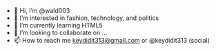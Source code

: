 - 👋 Hi, I’m @wald003
- 👀 I’m interested in fashion, technology, and politics
- 🌱 I’m currently learning HTML5
- 💞️ I’m looking to collaborate on ...
- 📫 How to reach me keydidit313@gmail.com or @keydidit313 (social)

<!---
wald003/wald003 is a ✨ special ✨ repository because its `README.md` (this file) appears on your GitHub profile.
You can click the Preview link to take a look at your changes.
--->
